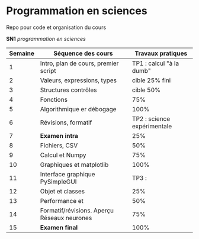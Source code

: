 # Programmation en sciences
Repo pour code et organisation du cours 

**SN1** *programmation en sciences*

| Semaine     | Séquence des cours                          | Travaux pratiques           |
| ----------- |---------------------------------------------|-----------------------------|
| 1           | Intro, plan de cours, premier script        | TP1 : calcul "à la dumb"    |
| 2           | Valeurs, expressions, types                 | cible 25% fini              |
| 3           | Structures contrôles                        | cible 50%                   |
| 4           | Fonctions                                   | 75%                         |
| 5           | Algorithmique er débogage                   | 100%                        |
| 6           | Révisions, formatif                         | TP2 : science expérimentale |
| 7           | **Examen intra**                            | 25%                         |
| 8           | Fichiers, CSV                               | 50%                         |
| 9           | Calcul et Numpy                             | 75%                         |
| 10           | Graphiques et matplotlib                    | 100%                        |
| 11          | Interface graphique PySimpleGUI             | TP3 :                       |
| 12           | Objet et classes                            | 25%                         |
| 13           | Performance et                              | 50%                         |
| 14          | Formatif/révisions. Aperçu Réseaux neurones | 75%                         |
| 15          | **Examen final**                            | 100%                        |
